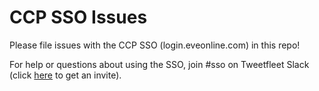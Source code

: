 # CCP SSO Issues
Please file issues with the CCP SSO (login.eveonline.com) in this repo!

For help or questions about using the SSO, join #sso on Tweetfleet Slack (click [here](https://www.fuzzwork.co.uk/tweetfleet-slack-invites/) to get an invite).
